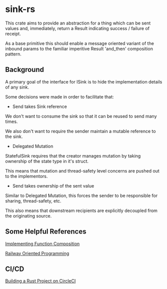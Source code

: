 # sink-rs

This crate aims to provide an abstraction for a thing which can be sent values
and, immediately, return a Result indicating success / failure of receipt.

As a base primitive this should enable a message oriented variant of the
inbound params to the familiar imperitive Result 'and_then' composition pattern.

## Background

A primary goal of the interface for ISink is to hide the implementation details
of any sink.

Some decisions were made in order to facilitate that:

* Send takes Sink reference

We don't want to consume the sink so that it can be reused to send many times.

We also don't want to require the sender maintain a mutable reference to the sink.


* Delegated Mutation

StatefulSink requires that the creator manages mutation by taking ownership of the state type in it's struct.

This means that mutation and thread-safety level concerns are pushed out to the implementors.


* Send takes ownership of the sent value

Similar to Delegated Mutation, this forces the sender to be responsible for sharing, thread-safety, etc.

This also means that downstream recipients are explicitly decoupled from the originating source.


## Some Helpful References

[Implementing Function Composition](https://users.rust-lang.org/t/implementing-function-composition/8255/2)

[Railway Oriented Programming](https://fsharpforfunandprofit.com/rop/)

## CI/CD

[Building a Rust Project on CircleCI](https://abronan.com/building-a-rust-project-on-circleci/)